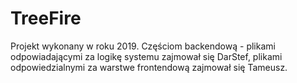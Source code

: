 # TreeFire

Projekt wykonany w roku 2019. Częściom backendową - plikami odpowiadającymi za logikę systemu zajmował się DarStef, plikami odpowiedzialnymi za warstwe frontendową zajmował się Tameusz.
